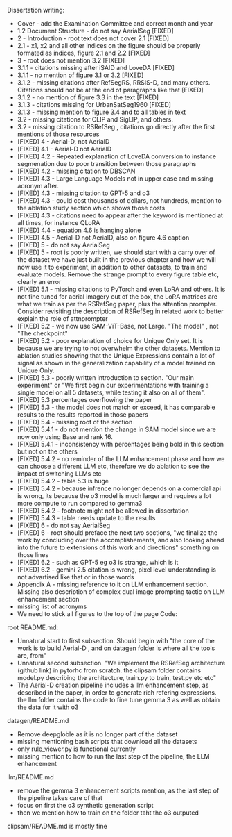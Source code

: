 Dissertation writing: 

- Cover - add the Examination Committee and correct month and year
- 1.2 Document Structure - do not say AerialSeg [FIXED]
- 2 - Introduction - root text does not cover 2.1 [FIXED]
- 2.1 - x1, x2 and all other indices on the figure should be properly formated as indices, figure 2.1 and 2.2 [FIXED]
- 3 - root does not mention 3.2 [FIXED]
- 3.1.1 - citations missing after iSAID and LoveDA [FIXED]
- 3.1.1 - no mention of figure 3.1 or 3.2 [FIXED]
- 3.1.2 - missing citations after RefSegRS, RRSIS-D, and many others. Citations should not be at the end of paragraphs like that [FIXED]
- 3.1.2 - no mention of figure 3.3 in the text [FIXED]
- 3.1.3 - citations missing for UrbanSatSeg1960 [FIXED]
- 3.1.3 - missing mention to figure 3.4 and to all tables in text
- 3.2 - missing citations for CLIP and SigLIP, and others. 
- 3.2 - missing citation to RSRefSeg , citations go directly after the first mentions of those resources
- [FIXED] 4 - Aerial-D, not AerialD
- [FIXED] 4.1 - Aerial-D not AerialD
- [FIXED] 4.2 - Repeated explanation of LoveDA conversion to instance segmenation due to poor transition between those paragraphs
- [FIXED] 4.2 - missing citation to DBSCAN
- [FIXED] 4.3 - Large Language Models not in upper case and missing acronym after.
- [FIXED] 4.3 - missing citation to GPT-5 and o3
- [FIXED] 4.3 - could cost thousands of dollars, not hundreds, mention to the ablation study section which shows those costs
- [FIXED] 4.3 - citations need to appear after the keyword is mentioned at all times, for instance QLoRA 
- [FIXED] 4.4 - equation 4.6 is hanging alone
- [FIXED] 4.5 - Aerial-D not AerialD, also on figure 4.6 caption
- [FIXED] 5 - do not say AerialSeg
- [FIXED] 5 - root is poorly written, we should start with a carry over of the dataset we have just built in the previous chapter and how we will now use it to experiment, in addition to other datasets, to train and evaluate models. Remove the strange prompt to every figure table etc, clearly an error
- [FIXED] 5.1 - missing citations to PyTorch and even LoRA and others. It is not fine tuned for aerial imagery out of the box, the LoRA matrices are what we train as per the RSRefSeg paper, plus the attention prompter. Consider revisiting the description of RSRefSeg in related work to better explain the role of attnprompter
- [FIXED] 5.2 - we now use SAM-ViT-Base, not Large. "The model" , not "The checkpoint"
- [FIXED] 5.2 - poor explanation of choice for Unique Only set. It is because we are trying to not overwhelm the other datasets. Mention to ablation studies showing that the Unique Expressions contain a lot of signal as shown in the generalization capability of a model trained on Unique Only. 
- [FIXED] 5.3 -  poorly written introduction to section. "Our main experiment" or "We first begin our experimentations with training a single model on all 5 datasets, while testing it also on all of them". 
- [FIXED] 5.3 percentages overflowing the paper
- [FIXED] 5.3 -  the model does not match or exceed, it has comparable results to the results reported in those papers
- [FIXED] 5.4 - missing root of the section
- [FIXED] 5.4.1 - do not mention the change in SAM model since we are now only using Base and rank 16. 
- [FIXED] 5.4.1 - inconsistency with percentages being bold in this section but not on the others
- [FIXED] 5.4.2 -  no reminder of the LLM enhancement phase and how we can choose a different LLM etc, therefore we do ablation to see the impact of switching LLMs etc
- [FIXED] 5.4.2 -  table 5.3 is huge
- [FIXED] 5.4.2 - because infrence no longer depends on a comercial api is wrong, its because the o3 model is much larger and requires a lot more compute to run compared to gemma3
- [FIXED] 5.4.2 - footnote might not be allowed in dissertation
- [FIXED] 5.4.3 -  table needs update to the results
- [FIXED] 6 - do not say AerialSeg
- [FIXED] 6 - root should preface the next two sections, "we finalize the work by concluding over the accomplishements, and also looking ahead into the future to extensions of this work and directions" something on those lines
- [FIXED] 6.2 - such as GPT-5 eg o3 is strange, which is it
- [FIXED] 6.2 - gemini 2.5 citation is wrong, pixel level understanding is not advartised like that or in those words
- Appendix A - missing reference to it on LLM enhancement section. Missing also description of complex dual image prompting tactic on LLM enhancement section
- missing list of acronyms
- We need to stick all figures to the top of the page
Code: 

root README.md: 
- Unnatural start to first subsection. Should begin with "the core of the work is to build Aerial-D , and on datagen folder is where all the tools are, from"
- Unnatural second subsection. "We implement the RSRefSeg architecture (github link) in pytorhc from scratch. the clipsam folder contains model.py describing the architecture, train.py to train, test.py etc etc"
- The Aerial-D creation pipeline includes a llm enhancement step, as described in the paper, in order to generate rich refering expressions. the llm folder contains the code to fine tune gemma 3 as well as obtain the data for it with o3

datagen/README.md
- Remove deepgloble as it is no longer part of the dataset
- missing mentioning bash scripts that download all the datasets
- only rule_viewer.py is functional currently
- missing mention to how to run the last step of the pipeline, the LLM enhancement

llm/README.md
- remove the gemma 3 enhancement scripts mention, as the last step of the pipeline takes care of that
- focus on first the o3 synthetic generation script
- then we mention how to train on the folder taht the o3 outputed

clipsam/README.md is mostly fine



